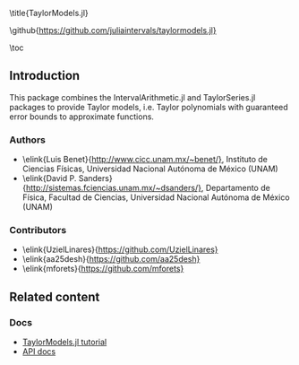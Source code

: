 \title{TaylorModels.jl}

\github{https://github.com/juliaintervals/taylormodels.jl}

\toc

## Introduction

This package combines the IntervalArithmetic.jl and TaylorSeries.jl packages to provide Taylor models, i.e. Taylor polynomials with guaranteed error bounds to approximate functions.

### Authors

- \elink{Luis Benet}{http://www.cicc.unam.mx/~benet/}, Instituto de Ciencias Físicas, Universidad Nacional Autónoma de México (UNAM)
- \elink{David P. Sanders}{http://sistemas.fciencias.unam.mx/~dsanders/}, Departamento de Física, Facultad de Ciencias, Universidad Nacional Autónoma de México (UNAM)

### Contributors

- \elink{UzielLinares}{https://github.com/UzielLinares}
- \elink{aa25desh}{https://github.com/aa25desh}
- \elink{mforets}{https://github.com/mforets}

## Related content

### Docs

- [TaylorModels.jl tutorial](/pages/tutorials/tutorialTaylorModels)
- [API docs](/pages/apiDocs/apiTaylorModels)